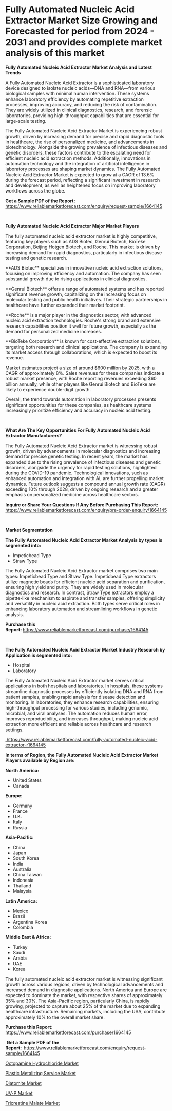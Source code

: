<p><h1>Fully Automated Nucleic Acid Extractor Market Size Growing and Forecasted for period from 2024 - 2031 and provides complete market analysis of this market</h1></p><p><strong>Fully Automated Nucleic Acid Extractor Market Analysis and Latest Trends</strong></p>
<p><p>A Fully Automated Nucleic Acid Extractor is a sophisticated laboratory device designed to isolate nucleic acids—DNA and RNA—from various biological samples with minimal human intervention. These systems enhance laboratory efficiency by automating repetitive extraction processes, improving accuracy, and reducing the risk of contamination. They are widely utilized in clinical diagnostics, research, and forensic laboratories, providing high-throughput capabilities that are essential for large-scale testing.</p><p>The Fully Automated Nucleic Acid Extractor Market is experiencing robust growth, driven by increasing demand for precise and rapid diagnostic tools in healthcare, the rise of personalized medicine, and advancements in biotechnology. Alongside the growing prevalence of infectious diseases and genetic disorders, these factors contribute to the escalating need for efficient nucleic acid extraction methods. Additionally, innovations in automation technology and the integration of artificial intelligence in laboratory processes are shaping market dynamics. The Fully Automated Nucleic Acid Extractor Market is expected to grow at a CAGR of 13.6% during the forecast period, reflecting a significant investment in research and development, as well as heightened focus on improving laboratory workflows across the globe.</p></p>
<p><strong>Get a Sample PDF of the Report:&nbsp;</strong> <a href="https://www.reliablemarketforecast.com/enquiry/request-sample/1664145?utm_campaign=1144&utm_medium=2&utm_source=Github&utm_content=ia&utm_term=09122024&utm_id=fully-automated-nucleic-acid-extractor">https://www.reliablemarketforecast.com/enquiry/request-sample/1664145</a></p>
<p>&nbsp;</p>
<p><strong>Fully Automated Nucleic Acid Extractor Major Market Players</strong></p>
<p><p>The fully automated nucleic acid extractor market is highly competitive, featuring key players such as ADS Biotec, Genrui Biotech, BioTeke Corporation, Beijing Hotgen Biotech, and Roche. This market is driven by increasing demand for rapid diagnostics, particularly in infectious disease testing and genetic research.</p><p>**ADS Biotec** specializes in innovative nucleic acid extraction solutions, focusing on improving efficiency and automation. The company has seen substantial growth due to rising applications in clinical diagnostics.</p><p>**Genrui Biotech** offers a range of automated systems and has reported significant revenue growth, capitalizing on the increasing focus on molecular testing and public health initiatives. Their strategic partnerships in healthcare have further expanded their market footprint.</p><p>**Roche** is a major player in the diagnostics sector, with advanced nucleic acid extraction technologies. Roche's strong brand and extensive research capabilities position it well for future growth, especially as the demand for personalized medicine increases.</p><p>**BioTeke Corporation** is known for cost-effective extraction solutions, targeting both research and clinical applications. The company is expanding its market access through collaborations, which is expected to boost its revenue.</p><p>Market estimates project a size of around $600 million by 2025, with a CAGR of approximately 8%. Sales revenues for these companies indicate a robust market presence, with Roche reporting revenues exceeding $60 billion annually, while other players like Genrui Biotech and BioTeke are likely to experience double-digit growth. </p><p>Overall, the trend towards automation in laboratory processes presents significant opportunities for these companies, as healthcare systems increasingly prioritize efficiency and accuracy in nucleic acid testing.</p></p>
<p>&nbsp;</p>
<p><strong>What Are The Key Opportunities For Fully Automated Nucleic Acid Extractor Manufacturers?</strong></p>
<p><p>The Fully Automated Nucleic Acid Extractor market is witnessing robust growth, driven by advancements in molecular diagnostics and increasing demand for precise genetic testing. In recent years, the market has expanded due to the rising prevalence of infectious diseases and genetic disorders, alongside the urgency for rapid testing solutions, highlighted during the COVID-19 pandemic. Technological innovations, such as enhanced automation and integration with AI, are further propelling market dynamics. Future outlook suggests a compound annual growth rate (CAGR) exceeding 10% through 2028, driven by ongoing research and a greater emphasis on personalized medicine across healthcare sectors.</p></p>
<p><strong>Inquire or Share Your Questions If Any Before Purchasing This Report:</strong> <a href="https://www.reliablemarketforecast.com/enquiry/pre-order-enquiry/1664145?utm_campaign=1144&utm_medium=2&utm_source=Github&utm_content=ia&utm_term=09122024&utm_id=fully-automated-nucleic-acid-extractor">https://www.reliablemarketforecast.com/enquiry/pre-order-enquiry/1664145</a></p>
<p>&nbsp;</p>
<p><strong>Market Segmentation</strong></p>
<p><strong>The Fully Automated Nucleic Acid Extractor Market Analysis by types is segmented into:</strong></p>
<p><ul><li>Impeticbead Type</li><li>Straw Type</li></ul></p>
<p><p>The Fully Automated Nucleic Acid Extractor market comprises two main types: Impeticbead Type and Straw Type. Impeticbead Type extractors utilize magnetic beads for efficient nucleic acid separation and purification, ensuring high yield and purity. They are widely used in molecular diagnostics and research. In contrast, Straw Type extractors employ a pipette-like mechanism to aspirate and transfer samples, offering simplicity and versatility in nucleic acid extraction. Both types serve critical roles in enhancing laboratory automation and streamlining workflows in genetic analysis.</p></p>
<p><strong>Purchase this Report:&nbsp;</strong><a href="https://www.reliablemarketforecast.com/purchase/1664145?utm_campaign=1144&utm_medium=2&utm_source=Github&utm_content=ia&utm_term=09122024&utm_id=fully-automated-nucleic-acid-extractor">https://www.reliablemarketforecast.com/purchase/1664145</a></p>
<p>&nbsp;</p>
<p><strong>The Fully Automated Nucleic Acid Extractor Market Industry Research by Application is segmented into:</strong></p>
<p><ul><li>Hospital</li><li>Laboratory</li></ul></p>
<p><p>The Fully Automated Nucleic Acid Extractor market serves critical applications in both hospitals and laboratories. In hospitals, these systems streamline diagnostic processes by efficiently isolating DNA and RNA from patient samples, enabling rapid analysis for disease detection and monitoring. In laboratories, they enhance research capabilities, ensuring high-throughput processing for various studies, including genomic, microbial, and viral analyses. The automation reduces human error, improves reproducibility, and increases throughput, making nucleic acid extraction more efficient and reliable across healthcare and research settings.</p></p>
<p><a href="https://www.reliablemarketforecast.com/fully-automated-nucleic-acid-extractor-r1664145?utm_campaign=1144&utm_medium=2&utm_source=Github&utm_content=ia&utm_term=09122024&utm_id=fully-automated-nucleic-acid-extractor">&nbsp;https://www.reliablemarketforecast.com/fully-automated-nucleic-acid-extractor-r1664145</a></p>
<p><strong>In terms of Region, the Fully Automated Nucleic Acid Extractor Market Players available by Region are:</strong></p>
<p>
    <p> <strong> North America: </strong>
        <ul>
            <li>United States</li>
            <li>Canada</li>
        </ul>
        </p> 
    <p> <strong> Europe: </strong>
        <ul>
            <li>Germany</li>
            <li>France</li>
            <li>U.K.</li>
            <li>Italy</li>
            <li>Russia</li>
        </ul>
        </p> 
    <p> <strong> Asia-Pacific: </strong>
        <ul>
            <li>China</li>
            <li>Japan</li>
            <li>South Korea</li>
            <li>India</li>
            <li>Australia</li>
            <li>China Taiwan</li>
            <li>Indonesia</li>
            <li>Thailand</li>
            <li>Malaysia</li>
        </ul>
        </p> 
    <p> <strong> Latin America: </strong>
        <ul>
            <li>Mexico</li>
            <li>Brazil</li>
            <li>Argentina Korea</li>
            <li>Colombia</li>
        </ul>
        </p> 
    <p> <strong> Middle East & Africa: </strong>
        <ul>
            <li>Turkey</li>
            <li>Saudi</li>
            <li>Arabia</li>
            <li>UAE</li>
            <li>Korea</li>
        </ul>
    </p>
    </p>
<p><p>The fully automated nucleic acid extractor market is witnessing significant growth across various regions, driven by technological advancements and increased demand in diagnostic applications. North America and Europe are expected to dominate the market, with respective shares of approximately 35% and 30%. The Asia-Pacific region, particularly China, is rapidly growing, projected to capture about 25% of the market due to expanding healthcare infrastructure. Remaining markets, including the USA, contribute approximately 10% to the overall market share.</p></p>
<p><strong>Purchase this Report: </strong><a href="https://www.reliablemarketforecast.com/purchase/1664145?utm_campaign=1144&utm_medium=2&utm_source=Github&utm_content=ia&utm_term=09122024&utm_id=fully-automated-nucleic-acid-extractor">https://www.reliablemarketforecast.com/purchase/1664145</a></p>
<p>&nbsp;<strong>Get a Sample PDF of the Report:&nbsp;&nbsp;</strong><a href="https://www.reliablemarketforecast.com/enquiry/request-sample/1664145?utm_campaign=1144&utm_medium=2&utm_source=Github&utm_content=ia&utm_term=09122024&utm_id=fully-automated-nucleic-acid-extractor">https://www.reliablemarketforecast.com/enquiry/request-sample/1664145</a></p>
<p><strong></strong></p>
<p><p><a href="https://www.linkedin.com/pulse/pioneering-growth-analyzing-global-octopamine-hydrochloride-market-e2llc?utm_campaign=1144&utm_medium=2&utm_source=Github&utm_content=ia&utm_term=09122024&utm_id=fully-automated-nucleic-acid-extractor">Octopamine Hydrochloride Market</a></p><p><a href="https://github.com/kimberjam0i/Market-Research-Report-List-1/blob/main/plastic-metalizing-service-market.md?utm_campaign=1144&utm_medium=2&utm_source=Github&utm_content=ia&utm_term=09122024&utm_id=fully-automated-nucleic-acid-extractor">Plastic Metalizing Service Market</a></p><p><a href="https://www.linkedin.com/pulse/strategic-roadmap-success-global-diatomite-market-analysis-2024-dwthc?utm_campaign=1144&utm_medium=2&utm_source=Github&utm_content=ia&utm_term=09122024&utm_id=fully-automated-nucleic-acid-extractor">Diatomite Market</a></p><p><a href="https://github.com/lashaunm5st/Market-Research-Report-List-1/blob/main/uv-p-market.md?utm_campaign=1144&utm_medium=2&utm_source=Github&utm_content=ia&utm_term=09122024&utm_id=fully-automated-nucleic-acid-extractor">UV-P Market</a></p><p><a href="https://www.linkedin.com/pulse/tricreatine-malate-market-analysis-report-2024-2031-growth-deployment-smhcc?utm_campaign=1144&utm_medium=2&utm_source=Github&utm_content=ia&utm_term=09122024&utm_id=fully-automated-nucleic-acid-extractor">Tricreatine Malate Market</a></p></p>